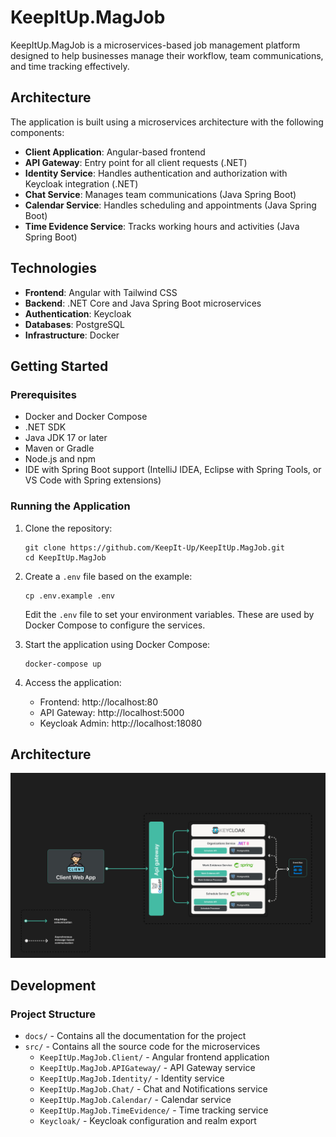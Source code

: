 # KeepItUp.MagJob

KeepItUp.MagJob is a microservices-based job management platform designed to help businesses manage their workflow, team communications, and time tracking effectively.

## Architecture

The application is built using a microservices architecture with the following components:

- **Client Application**: Angular-based frontend
- **API Gateway**: Entry point for all client requests (.NET)
- **Identity Service**: Handles authentication and authorization with Keycloak integration (.NET)
- **Chat Service**: Manages team communications (Java Spring Boot)
- **Calendar Service**: Handles scheduling and appointments (Java Spring Boot)
- **Time Evidence Service**: Tracks working hours and activities (Java Spring Boot)

## Technologies

- **Frontend**: Angular with Tailwind CSS
- **Backend**: .NET Core and Java Spring Boot microservices
- **Authentication**: Keycloak
- **Databases**: PostgreSQL
- **Infrastructure**: Docker

## Getting Started

### Prerequisites

- Docker and Docker Compose
- .NET SDK
- Java JDK 17 or later
- Maven or Gradle
- Node.js and npm
- IDE with Spring Boot support (IntelliJ IDEA, Eclipse with Spring Tools, or VS Code with Spring extensions)

### Running the Application

1. Clone the repository:

   ```
   git clone https://github.com/KeepIt-Up/KeepItUp.MagJob.git
   cd KeepItUp.MagJob
   ```

2. Create a `.env` file based on the example:

   ```
   cp .env.example .env
   ```

   Edit the `.env` file to set your environment variables. These are used by Docker Compose to configure the services.

3. Start the application using Docker Compose:

   ```
   docker-compose up
   ```

4. Access the application:
   - Frontend: http://localhost:80
   - API Gateway: http://localhost:5000
   - Keycloak Admin: http://localhost:18080

## Architecture

![Architecture Diagram](docs/img/architecture-v1.png)

## Development

### Project Structure

- `docs/` - Contains all the documentation for the project
- `src/` - Contains all the source code for the microservices
  - `KeepItUp.MagJob.Client/` - Angular frontend application
  - `KeepItUp.MagJob.APIGateway/` - API Gateway service
  - `KeepItUp.MagJob.Identity/` - Identity service
  - `KeepItUp.MagJob.Chat/` - Chat and Notifications service
  - `KeepItUp.MagJob.Calendar/` - Calendar service
  - `KeepItUp.MagJob.TimeEvidence/` - Time tracking service
  - `Keycloak/` - Keycloak configuration and realm export

